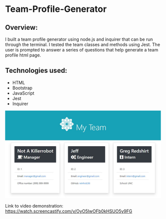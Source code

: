# Team-Profile-Generator

## Overview: 

I built a team profile generator using node.js and inquirer that can be run through the terminal. I tested the team classes and methods using Jest.  The user is prompted to answer a series of questions that help generate a team profile html page. 

## Technologies used: 
  * HTML
  * Bootstrap
  * JavaScript
  * Jest
  * Inquirer

<a href="https://github.com/reinholz36/Team-Profile-Generator">
<img src="./src/readmeimage.jpg" alt="sample team profile generated using the app">
</a>

Link to video demonstration: https://watch.screencastify.com/v/OyO5IwOFb0kHSUO5y9FG